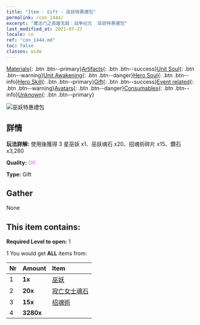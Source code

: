 ```yaml
---
title: "Item - Gift - 巫妖特惠禮包"
permalink: /con_1444/
excerpt: "魔法门之英雄无敌：战争纪元  巫妖特惠禮包"
last_modified_at: 2021-07-27
locale: cn
ref: "con_1444.md"
toc: false
classes: wide
---
```

 [Materials](/ItemsCN/){: .btn .btn--primary}[Artifacts](/ItemsCN/Artifacts/){: .btn .btn--success}[Unit Soul](/ItemsCN/UnitSoul/){: .btn .btn--warning}[Unit Awakening](/ItemsCN/UnitAwakening/){: .btn .btn--danger}[Hero Soul](/ItemsCN/HeroSoul/){: .btn .btn--info}[Hero Skill](/ItemsCN/HeroSkill/){: .btn .btn--primary}[Gift](/ItemsCN/Gift/){: .btn .btn--success}[Event related](/ItemsCN/Events/){: .btn .btn--warning}[Avatars](/ItemsCN/Avatars/){: .btn .btn--danger}[Consumables](/ItemsCN/Consumables/){: .btn .btn--info}[Unknown](/ItemsCN/Unknown/){: .btn .btn--primary}

 ![巫妖特惠禮包](/images/t/i_907058.png)

## 詳情
 **玩法詳解:** 使用後獲得 3 星巫妖 x1、巫妖魂石 x20、招魂術碎片 x15、鑽石 x3,280

 **Quality:** <span style="color: #DA70D6">OK</span>

 **Type:** Gift

## Gather

  None

## This item contains:

 **Required Level to open:** 1

 1 You would get **ALL** items  from:

  | Nr | Amount |     Item    |
  |:---|:-------|:------------|
  | 1 |  **1x** | [巫妖](/cn/units/Lich/) |  | 
  | 2 |  **20x** | [寂亡女士魂石](/cn/Items/unt_301/) |  | 
  | 3 |  **15x** | [招魂術](/cn/Items/her_460/) |  | 
  | 4 |  **3280x** | <i class="fas fa-gem"/> |  | 
